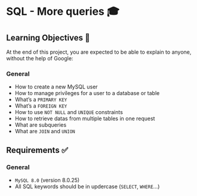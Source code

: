 # SQL - More queries :mortar_board:

## Learning Objectives :scroll:
At the end of this project, you are expected to be able to explain to anyone, without the help of Google:

### General
* How to create a new MySQL user
* How to manage privileges for a user to a database or table
* What’s a `PRIMARY KEY`
* What’s a `FOREIGN KEY`
* How to use `NOT NULL` and `UNIQUE` constraints
* How to retrieve datas from multiple tables in one request
* What are subqueries
* What are `JOIN` and `UNION`

## Requirements :white_check_mark:
### General
* `MySQL 8.0` (version 8.0.25)
* All SQL keywords should be in updercase (`SELECT`, `WHERE`...)
